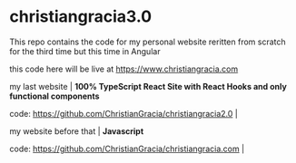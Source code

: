 # christiangracia3.0

This repo contains the code for my personal website reritten from scratch for the third time but this time in Angular

this code here will be live at https://www.christiangracia.com

my last website | **100% TypeScript React Site with React Hooks and only functional components**

code: https://github.com/ChristianGracia/christiangracia2.0 |

my website before that | **Javascript**

code: https://github.com/ChristianGracia/christiangracia.com |
